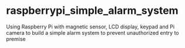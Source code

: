 # raspberrypi_simple_alarm_system
Using Raspberry Pi with magnetic sensor, LCD display, keypad and Pi camera to build a simple alarm system to prevent unauthorized entry to premise
